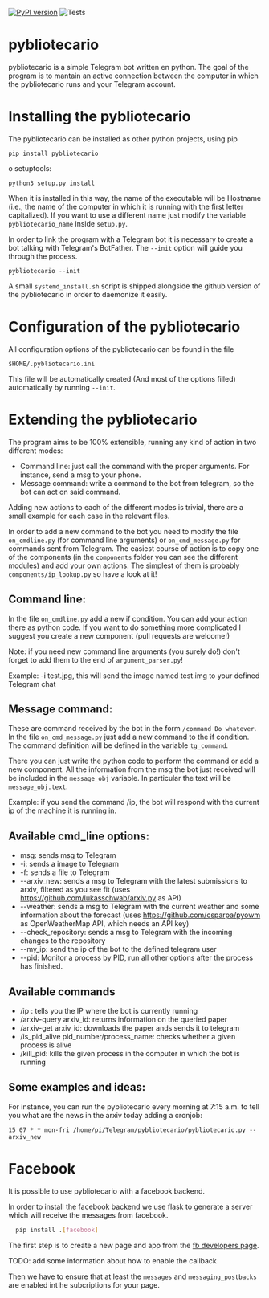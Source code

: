 [![PyPI version](https://badge.fury.io/py/pybliotecario.svg)](https://badge.fury.io/py/pybliotecario)
![Tests](https://github.com/scarlehoff/pybliotecario/workflows/pytest/badge.svg)

# pybliotecario

pybliotecario is a simple Telegram bot written en python.
The goal of the program is to mantain an active connection between the computer in which the pybliotecario runs
and your Telegram account.

# Installing the pybliotecario

The pybliotecario can be installed as other python projects, using pip

`pip install pybliotecario`

o setuptools:

`python3 setup.py install`

When it is installed in this way, the name of the executable will be Hostname (i.e., the name of the computer in which it is running with the first letter capitalized). If you want to use a different name just modify the variable `pybliotecario_name` inside `setup.py`.

In order to link the program with a Telegram bot it is necessary to create a bot talking with Telegram's BotFather. The `--init` option will guide you through the process.

`pybliotecario --init`

A small `systemd_install.sh` script is shipped alongside the github version of the pybliotecario in order to daemonize it easily.

# Configuration of the pybliotecario

All configuration options of the pybliotecario can be found in the file

`$HOME/.pybliotecario.ini`

This file will be automatically created (And most of the options filled) automatically by running `--init`.

# Extending the pybliotecario 

The program aims to be 100% extensible, running any kind of action in two different modes:

- Command line: just call the command with the proper arguments. For instance, send a msg to your phone.
- Message command: write a command to the bot from telegram, so the bot can act on said command.

Adding new actions to each of the different modes is trivial, there are a small example for each case in the relevant files.

In order to add a new command to the bot you need to modify the file `on_cmdline.py` (for command line arguments) or `on_cmd_message.py` for commands sent from Telegram. The easiest course of action is to copy one of the components (in the `components` folder you can see the different modules) and add your own actions. The simplest of them is probably `components/ip_lookup.py` so have a look at it!

## Command line:

In the file `on_cmdline.py` add a new if condition. You can add your action there as python code. If you want to do something more complicated I suggest you create a new component (pull requests are welcome!)

Note: if you need new command line arguments (you surely do!) don't forget to add them to the end of `argument_parser.py`!

Example: -i test.jpg, this will send the image named test.img to your defined Telegram chat

## Message command:

These are command received by the bot in the form `/command Do whatever`. In the file `on_cmd_message.py` just add a new command to the if condition. The command definition will be defined in the variable `tg_command`.

There you can just write the python code to perform the command or add a new component. All the information from the msg the bot just received will be included in the `message_obj` variable. In particular the text will be `message_obj.text`.

Example: if you send the command /ip, the bot will respond with the current ip of the machine it is running in.

## Available cmd_line options:
- msg: sends msg to Telegram
- -i: sends a image to Telegram
- -f: sends a file to Telegram
- --arxiv_new: sends a msg to Telegram with the latest submissions to arxiv, filtered as you see fit (uses https://github.com/lukasschwab/arxiv.py as API)
- --weather: sends a msg to Telegram with the current weather and some information about the forecast (uses https://github.com/csparpa/pyowm as OpenWeatherMap API, which needs an API key)
- --check_repository: sends a msg to Telegram with the incoming changes to the repository
- --my_ip: send the ip of the bot to the defined telegram user
- --pid: Monitor a process by PID, run all other options after the process has finished.

## Available commands
- /ip : tells you the IP where the bot is currently running
- /arxiv-query arxiv_id: returns information on the queried paper
- /arxiv-get arxiv_id: downloads the paper ands sends it to telegram
- /is_pid_alive pid_number/process_name: checks whether a given process is alive 
- /kill_pid: kills the given process in the computer in which the bot is running

## Some examples and ideas:
For instance, you can run the pybliotecario every morning at 7:15 a.m. to tell you what are the news in the arxiv today adding a cronjob:

    15 07 * * mon-fri /home/pi/Telegram/pybliotecario/pybliotecario.py --arxiv_new

# Facebook
It is possible to use pybliotecario with a facebook backend.

In order to install the facebook backend we use flask to generate a server which will receive the messages
from facebook.

```bash
  pip install .[facebook]
```

The first step is to create a new page and app from the [fb developers page](https://developers.facebook.com).

TODO: add some information about how to enable the callback

Then we have to ensure that at least the ``messages`` and ``messaging_postbacks`` are enabled int he subcriptions for your page.
